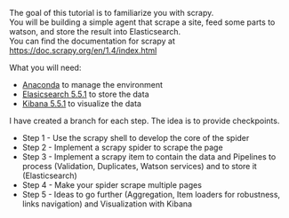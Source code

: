 The goal of this tutorial is to familiarize you with scrapy.  
You will be building a simple agent that scrape a site, feed some parts to watson, and store the result into Elasticsearch.  
You can find the documentation for scrapy at https://doc.scrapy.org/en/1.4/index.html

What you will need:
* [Anaconda](https://www.continuum.io/downloads) to manage the environment
* [Elasicsearch 5.5.1](https://www.elastic.co/downloads/past-releases/elasticsearch-5-5-1) to store the data
* [Kibana 5.5.1](https://www.elastic.co/downloads/past-releases/kibana-5-5-1) to visualize the data

I have created a branch for each step. The idea is to provide checkpoints.

* Step 1 - Use the scrapy shell to develop the core of the spider
* Step 2 - Implement a scrapy spider to scrape the page
* Step 3 - Implement a scrapy item to contain the data and Pipelines to process (Validation, Duplicates, Watson services) and to store it (Elasticsearch)
* Step 4 - Make your spider scrape multiple pages
* Step 5 - Ideas to go further (Aggregation, Item loaders for robustness, links navigation) and Visualization with Kibana
